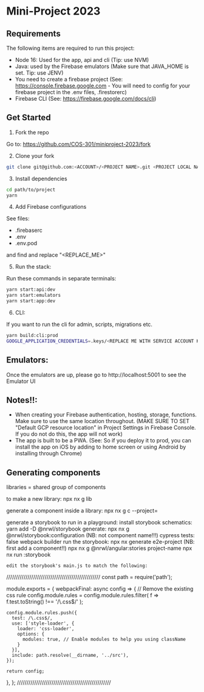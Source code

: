 # Mini-Project 2023

## Requirements

The following items are required to run this project:

- Node 16: Used for the app, api and cli (Tip: use NVM)
- Java: used by the Firebase emulators (Make sure that JAVA_HOME is set. Tip: use JENV)
- You need to create a firebase project (See: https://console.firebase.google.com - You will need to config for your firebase project in the .env files, .firestorerc)
- Firebase CLI (See: https://firebase.google.com/docs/cli)

## Get Started

1. Fork the repo

Go to: https://github.com/COS-301/miniproject-2023/fork

2. Clone your fork

```sh
git clone git@github.com:<ACCOUNT>/<PROJECT NAME>.git <PROJECT LOCAL NAME>
```

3. Install dependencies

```sh
cd path/to/project
yarn
```

4. Add Firebase configurations

See files:

- .firebaserc
- .env
- .env.pod

and find and replace "<REPLACE_ME>"

5. Run the stack:

Run these commands in separate terminals:

```sh
yarn start:api:dev
yarn start:emulators
yarn start:app:dev
```

6. CLI:

If you want to run the cli for admin, scripts, migrations etc.

```sh
yarn build:cli:prod
GOOGLE_APPLICATION_CREDENTIALS=.keys/<REPLACE ME WITH SERVICE ACCOUNT KEY.json> FIRESTORE_EMULATOR_HOST=localhost:5003 node dist/apps/cli/main.js <REPLACE ME WITH COMMAND>
```

## Emulators:

Once the emulators are up, please go to http://localhost:5001 to see the Emulator UI

## Notes!!:

- When creating your Firebase authentication, hosting, storage, functions. Make sure to use the same location throughout. (MAKE SURE TO SET "Default GCP resource location" in Project Settings in Firebase Console. If you do not do this, the app will not work)
- The app is built to be a PWA. (See: So if you deploy it to prod, you can install the app on iOS by adding to home screen or using Android by installing through Chrome)

## Generating components

libraries = shared group of components

to make a new library: 
	npx nx g lib <name>

generate a component inside a library: 
	npx nx g c <name> --project=<lib name>

generate a storybook to run in a playground: 
	install storybook schematics: 
		yarn add -D @nrwl/storybook
	generate:
		npx nx g @nrwl/storybook:configuration <lib name> (NB: not component name!!!)
		cypress tests: false
		webpack builder
	run the storybook:
		npx nx generate e2e-project <lib name>
		 <lib name> (NB: first add a component!!)
    npx nx g @nrwl/angular:stories project-name
		npx nx run <lib name>:storybook
		
	edit the storybook's main.js to match the following:

/////////////////////////////////////////////////
const path = require('path');

module.exports = {
  webpackFinal: async config => {
    // Remove the existing css rule
    config.module.rules = config.module.rules.filter(
      f => f.test.toString() !== '/\\.css$/'
    );

    config.module.rules.push({
      test: /\.css$/,
      use: ['style-loader', {
        loader: 'css-loader',
        options: {
          modules: true, // Enable modules to help you using className
        }
      }],
      include: path.resolve(__dirname, '../src'),
    });

    return config;
  },
};
/////////////////////////////////////////////////

